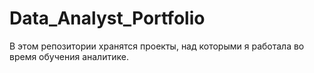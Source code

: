 # Data_Analyst_Portfolio
В этом репозитории хранятся проекты, над которыми я работала во время обучения аналитике.
